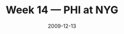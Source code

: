 ---
layout: game
title: Week 14 — PHI at NYG
season: 2009
game_id: 2009_14_PHI_NYG
week: 14
date: 2009-12-13
home_team: NYG
away_team: PHI
final_home: 
final_away: 
pbp_url: /assets/data/pbp/2009/2009_14_PHI_NYG.csv.gz
---